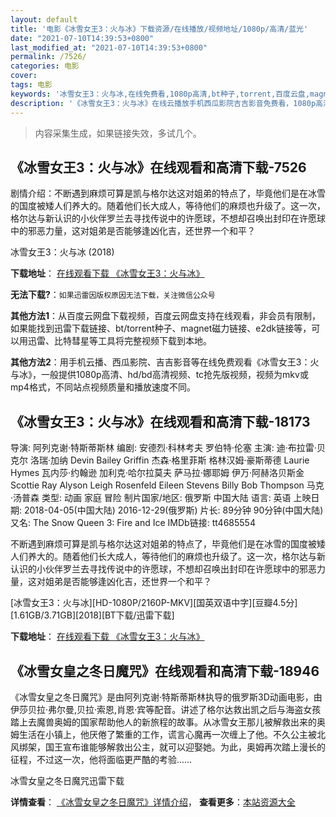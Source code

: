 ```yaml
---
layout: default
title: '电影《冰雪女王3：火与冰》下载资源/在线播放/视频地址/1080p/高清/蓝光'
date: "2021-07-10T14:39:53+0800"
last_modified_at: "2021-07-10T14:39:53+0800"
permalink: /7526/
categories: 电影
cover:
tags: 电影
keywords: '冰雪女王3：火与冰,在线免费看,1080p高清,bt种子,torrent,百度云盘,magnet,磁力链,迅雷下载资源'
description: '《冰雪女王3：火与冰》在线云播放手机西瓜影院吉吉影音免费看，1080p高清bd/hd未删减完整版和tc抢先枪版，mkv/mp4格式，附带bt/torrent种子、magnet/磁力链、百度云盘、网盘资源迅雷下载链接'
---
```


>内容采集生成，如果链接失效，多试几个。


## 《冰雪女王3：火与冰》在线观看和高清下载-7526

剧情介绍：不断遇到麻烦可算是凯与格尔达这对姐弟的特点了，毕竟他们是在冰雪的国度被矮人们养大的。随着他们长大成人，等待他们的麻烦也升级了。这一次，格尔达与新认识的小伙伴罗兰去寻找传说中的许愿球，不想却召唤出封印在许愿球中的邪恶力量，这对姐弟是否能够逢凶化吉，还世界一个和平？


冰雪女王3：火与冰 (2018)

**下载地址**： [在线观看下载 《冰雪女王3：火与冰》](https://www.btbtdy.me/btdy/dy12681.html) 


**无法下载?**：`如果迅雷因版权原因无法下载，关注微信公众号 `

**其他方法1**：从百度云网盘下载视频，百度云网盘支持在线观看，非会员有限制，如果能找到迅雷下载链接、bt/torrent种子、magnet磁力链接、e2dk链接等，可以用迅雷、比特彗星等工具将完整视频下载到本地。

**其他方法2**：用手机云播、西瓜影院、吉吉影音等在线免费观看《冰雪女王3：火与冰》，一般提供1080p高清、hd/bd高清视频、tc抢先版视频，视频为mkv或mp4格式，不同站点视频质量和播放速度不同。


## 《冰雪女王3：火与冰》在线观看和高清下载-18173

导演: 阿列克谢·特斯蒂斯林 编剧: 安德烈·科林考夫 罗伯特·伦塞 主演: 迪·布拉雷·贝克尔 洛瑞·加纳 Devin Bailey Griffin 杰森·格里菲斯 格林汉姆·豪斯蒂德 Laurie Hymes 瓦内莎·约翰逊 加利克·哈尔拉莫夫 萨马拉·娜耶姆 伊万·阿赫洛贝斯金 Scottie Ray Alyson Leigh Rosenfeld Eileen Stevens Billy Bob Thompson 马克·汤普森 类型: 动画 家庭 冒险 制片国家/地区: 俄罗斯 中国大陆 语言: 英语 上映日期: 2018-04-05(中国大陆) 2016-12-29(俄罗斯) 片长: 89分钟 90分钟(中国大陆) 又名: The Snow Queen 3: Fire and Ice IMDb链接: tt4685554

不断遇到麻烦可算是凯与格尔达这对姐弟的特点了，毕竟他们是在冰雪的国度被矮人们养大的。随着他们长大成人，等待他们的麻烦也升级了。这一次，格尔达与新认识的小伙伴罗兰去寻找传说中的许愿球，不想却召唤出封印在许愿球中的邪恶力量，这对姐弟是否能够逢凶化吉，还世界一个和平？


[冰雪女王3：火与冰][HD-1080P/2160P-MKV][国英双语中字][豆瓣4.5分][1.61GB/3.71GB][2018][BT下载/迅雷下载]

**下载地址**： [在线观看下载 《冰雪女王3：火与冰》](https://www.btdx8.com/torrent/bxnw3hyb_2018.html) 


## 《冰雪女皇之冬日魔咒》在线观看和高清下载-18946

《冰雪女皇之冬日魔咒》是由阿列克谢·特斯蒂斯林执导的俄罗斯3D动画电影，由伊莎贝拉·弗尔曼,贝拉·索恩,肖恩·宾等配音。讲述了格尔达救出凯之后与海盗女孩踏上去魔兽奥姆的国家帮助他人的新旅程的故事。从冰雪女王那儿被解救出来的奥姆生活在小镇上，他厌倦了繁重的工作，谎言心魔再一次缠上了他。不久公主被北风绑架，国王宣布谁能够解救出公主，就可以迎娶她。为此，奥姆再次踏上漫长的征程，不过这一次，他将面临更严酷的考验……


冰雪女皇之冬日魔咒迅雷下载

**详情查看**： [《冰雪女皇之冬日魔咒》详情介绍](/movie/18946/)， **查看更多**：[本站资源大全](/movie/t/all/)

